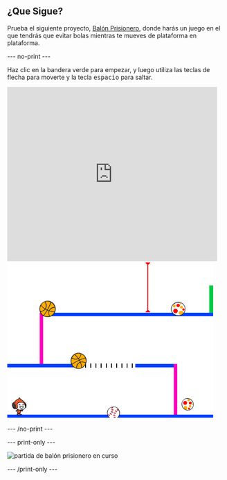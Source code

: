 ## ¿Que Sigue?

Prueba el siguiente proyecto, [Balón Prisionero](https://projects.raspberrypi.org/en/projects/dodgeball?utm_source=pathway&utm_medium=whatnext&utm_campaign=projects), donde harás un juego en el que tendrás que evitar bolas mientras te mueves de plataforma en plataforma.

\--- no-print \---

Haz clic en la bandera verde para empezar, y luego utiliza las teclas de flecha para moverte y la tecla <kbd>espacio</kbd> para saltar.

<div class="scratch-preview">
  <iframe allowtransparency="true" width="485" height="402" src="https://scratch.mit.edu/projects/embed/251809924/?autostart=false" frameborder="0" scrolling="no"></iframe>
  <img src="images/dodge-final.png">
</div>

\--- /no-print \---

\--- print-only \---

![partida de balón prisionero en curso](images/dodgeball-showcase.png)

\--- /print-only \---